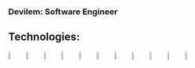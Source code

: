 ### Devilem: Software Engineer

## Technologies:

<img align="left" src="https://raw.githubusercontent.com/yurijserrano/Github-Profile-Readme-Logos/master/programming%20languages/typescript.svg" width="6.5%" alt="typescript logo">
<img align="left" src="https://www.vectorlogo.zone/logos/nestjs/nestjs-icon.svg" width="6.5%" alt="nest logo">
<img align="left" src="https://raw.githubusercontent.com/yurijserrano/Github-Profile-Readme-Logos/master/frameworks/react.svg" width="6.5%" alt="react logo">
<img align="left" src="https://raw.githubusercontent.com/yurijserrano/Github-Profile-Readme-Logos/master/frameworks/nodejs.svg" width="6.5%" alt="node logo">
<img align="left" src="https://raw.githubusercontent.com/yurijserrano/Github-Profile-Readme-Logos/master/frameworks/boostrap.svg" width="6.5%" alt="bootstrap logo">
<!-- <img align="left" src="https://raw.githubusercontent.com/yurijserrano/Github-Profile-Readme-Logos/master/frameworks/django.svg" width="6.5%" class="d-block rounded-1 mr-3 flex-shrink-0" alt="django logo"> -->
<!-- <img align="left" src="https://raw.githubusercontent.com/yurijserrano/Github-Profile-Readme-Logos/master/frameworks/redux.svg" width="6.5%" class="d-block rounded-1 mr-3 flex-shrink-0" alt="redux logo"> -->
<img align="left" src="https://raw.githubusercontent.com/yurijserrano/Github-Profile-Readme-Logos/master/programming%20languages/python.svg" width="6.5%" class="d-block rounded-1 mr-3 flex-shrink-0" alt="python logo">
<img align="left" alt="Visual Studio Code" width="6.5%" src="https://raw.githubusercontent.com/yurijserrano/Github-Profile-Readme-Logos/master/text%20editors/vscode.svg" />
<img align="left" alt="Git" width="6.5%" src="https://raw.githubusercontent.com/yurijserrano/Github-Profile-Readme-Logos/f994c418a134b58c4aec11152f6a4a33fa89da26/others/git.svg" />
<img align="left" alt="GitHub" width="6.5%" src="https://raw.githubusercontent.com/yurijserrano/Github-Profile-Readme-Logos/f994c418a134b58c4aec11152f6a4a33fa89da26/cloud/github.svg" />
<img align="left" alt="Docker" width=6.58%" src="https://raw.githubusercontent.com/yurijserrano/Github-Profile-Readme-Logos/f994c418a134b58c4aec11152f6a4a33fa89da26/cloud/docker.svg">
<img align="left" alt="Terminal" width="6.5%" src="https://raw.githubusercontent.com/yurijserrano/Github-Profile-Readme-Logos/f994c418a134b58c4aec11152f6a4a33fa89da26/programming%20languages/bash.svg" />

<br />

[twitter]: https://twitter.com/Devilem_py
[instagram]: https://www.instagram.com/devilem_xd/
